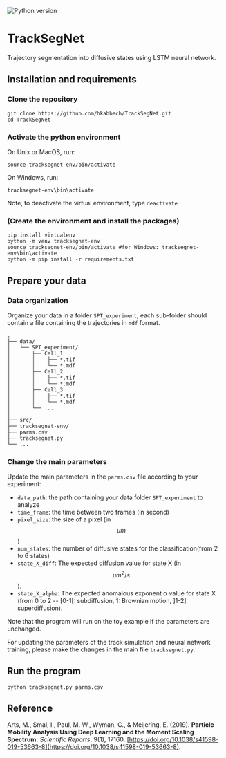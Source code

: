 ![Python version](https://img.shields.io/badge/python-3.8-brightgreen.svg)

# TrackSegNet

Trajectory segmentation into diffusive states using LSTM neural network.

## Installation and requirements

### Clone the repository
```
git clone https://github.com/hkabbech/TrackSegNet.git
cd TrackSegNet
```

### Activate the python environment

On Unix or MacOS, run:
```
source tracksegnet-env/bin/activate
```
On Windows, run:
```
tracksegnet-env\bin\activate
```
Note, to deactivate the virtual environment, type `deactivate`

### (Create the environment and install the packages)

```
pip install virtualenv
python -m venv tracksegnet-env
source tracksegnet-env/bin/activate #for Windows: tracksegnet-env\bin\activate
python -m pip install -r requirements.txt
```

## Prepare your data

### Data organization

Organize your data in a folder `SPT_experiment`, each sub-folder should contain a file containing the trajectories in `mdf` format.

```
.
├── data/
│   └── SPT_experiment/
│       ├── Cell_1
│       │    ├── *.tif
│       │    └── *.mdf
│       ├── Cell_2
│       │    ├── *.tif
│       │    └── *.mdf
│       ├── Cell_3
│       │    ├── *.tif
│       │    └── *.mdf
│       └── ...
│
├── src/
├── tracksegnet-env/
├── parms.csv
├── tracksegnet.py
└── ...
```

### Change the main parameters

Update the main parameters in the `parms.csv` file according to your experiment:

- `data_path`: the path containing your data folder `SPT_experiment` to analyze
- `time_frame`: the time between two frames (in second)
- `pixel_size`: the size of a pixel (in $$\mu m$$)
- `num_states`: the number of diffusive states for the classification(from 2 to 6 states)
- `state_X_diff`: The expected diffusion value for state X (in $$\mu m^2/s$$).
- `state_X_alpha`: The expected anomalous exponent α value for state X (from 0 to 2 -- [0-1[: subdiffusion, 1: Brownian motion, ]1-2]: superdiffusion).

Note that the program will run on the toy example if the parameters are unchanged.

For updating the parameters of the track simulation and neural network training, please make the changes in the main file `tracksegnet.py`.


## Run the program

```
python tracksegnet.py parms.csv
```

## Reference

Arts, M., Smal, I., Paul, M. W., Wyman, C., & Meijering, E. (2019).
**Particle Mobility Analysis Using Deep Learning and the Moment Scaling Spectrum.** _Scientific Reports_, 9(1), 17160. [https://doi.org/10.1038/s41598-019-53663-8](https://doi.org/10.1038/s41598-019-53663-8).
